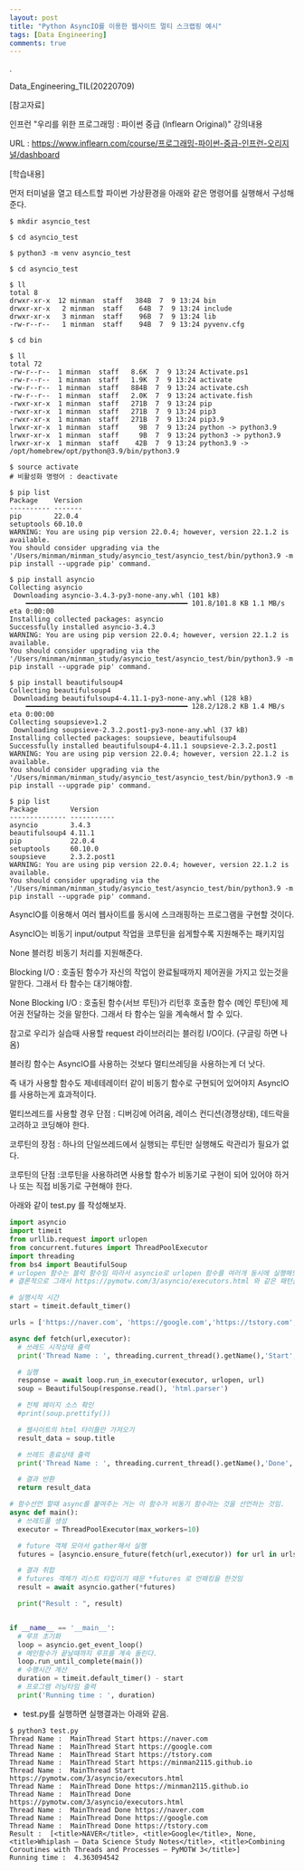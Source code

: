 ```yaml
---
layout: post
title: "Python AsyncIO를 이용한 웹사이트 멀티 스크랩핑 예시"
tags: [Data Engineering]
comments: true
---
```


.

Data_Engineering_TIL(20220709)

[참고자료]

인프런 "우리를 위한 프로그래밍 : 파이썬 중급 (Inflearn Original)" 강의내용

URL : https://www.inflearn.com/course/프로그래밍-파이썬-중급-인프런-오리지널/dashboard

[학습내용]

먼저 터미널을 열고 테스트할 파이썬 가상환경을 아래와 같은 명령어를 실행해서 구성해준다.

 ```console
$ mkdir asyncio_test

$ cd asyncio_test

$ python3 -m venv asyncio_test

$ cd asyncio_test 

$ ll
total 8
drwxr-xr-x  12 minman  staff   384B  7  9 13:24 bin
drwxr-xr-x   2 minman  staff    64B  7  9 13:24 include
drwxr-xr-x   3 minman  staff    96B  7  9 13:24 lib
-rw-r--r--   1 minman  staff    94B  7  9 13:24 pyvenv.cfg

$ cd bin

$ ll
total 72
-rw-r--r--  1 minman  staff   8.6K  7  9 13:24 Activate.ps1
-rw-r--r--  1 minman  staff   1.9K  7  9 13:24 activate
-rw-r--r--  1 minman  staff   884B  7  9 13:24 activate.csh
-rw-r--r--  1 minman  staff   2.0K  7  9 13:24 activate.fish
-rwxr-xr-x  1 minman  staff   271B  7  9 13:24 pip
-rwxr-xr-x  1 minman  staff   271B  7  9 13:24 pip3
-rwxr-xr-x  1 minman  staff   271B  7  9 13:24 pip3.9
lrwxr-xr-x  1 minman  staff     9B  7  9 13:24 python -> python3.9
lrwxr-xr-x  1 minman  staff     9B  7  9 13:24 python3 -> python3.9
lrwxr-xr-x  1 minman  staff    42B  7  9 13:24 python3.9 -> /opt/homebrew/opt/python@3.9/bin/python3.9

$ source activate
# 비활성화 명령어 : deactivate

$ pip list
Package    Version
---------- -------
pip        22.0.4
setuptools 60.10.0
WARNING: You are using pip version 22.0.4; however, version 22.1.2 is available.
You should consider upgrading via the '/Users/minman/minman_study/asyncio_test/asyncio_test/bin/python3.9 -m pip install --upgrade pip' command.

$ pip install asyncio
Collecting asyncio
  Downloading asyncio-3.4.3-py3-none-any.whl (101 kB)
     ━━━━━━━━━━━━━━━━━━━━━━━━━━━━━━━━━━━━━━━━ 101.8/101.8 KB 1.1 MB/s eta 0:00:00
Installing collected packages: asyncio
Successfully installed asyncio-3.4.3
WARNING: You are using pip version 22.0.4; however, version 22.1.2 is available.
You should consider upgrading via the '/Users/minman/minman_study/asyncio_test/asyncio_test/bin/python3.9 -m pip install --upgrade pip' command.

$ pip install beautifulsoup4
Collecting beautifulsoup4
  Downloading beautifulsoup4-4.11.1-py3-none-any.whl (128 kB)
     ━━━━━━━━━━━━━━━━━━━━━━━━━━━━━━━━━━━━━━━━ 128.2/128.2 KB 1.4 MB/s eta 0:00:00
Collecting soupsieve>1.2
  Downloading soupsieve-2.3.2.post1-py3-none-any.whl (37 kB)
Installing collected packages: soupsieve, beautifulsoup4
Successfully installed beautifulsoup4-4.11.1 soupsieve-2.3.2.post1
WARNING: You are using pip version 22.0.4; however, version 22.1.2 is available.
You should consider upgrading via the '/Users/minman/minman_study/asyncio_test/asyncio_test/bin/python3.9 -m pip install --upgrade pip' command.

$ pip list
Package        Version
-------------- -----------
asyncio        3.4.3
beautifulsoup4 4.11.1
pip            22.0.4
setuptools     60.10.0
soupsieve      2.3.2.post1
WARNING: You are using pip version 22.0.4; however, version 22.1.2 is available.
You should consider upgrading via the '/Users/minman/minman_study/asyncio_test/asyncio_test/bin/python3.9 -m pip install --upgrade pip' command.
```

AsyncIO를 이용해서 여러 웹사이트를 동시에 스크래핑하는 프로그램을 구현할 것이다.

AsyncIO는 비동기 input/output 작업을 코루틴을 쉽게할수록 지원해주는 패키지임

None 블러킹 비동기 처리를 지원해준다.

Blocking I/O : 호출된 함수가 자신의 작업이 완료될때까지 제어권을 가지고 있는것을 말한다. 그래서 타 함수는 대기해야함.

None Blocking I/O : 호출된 함수(서브 루틴)가 리턴후 호출한 함수 (메인 루틴)에 제어권 전달하는 것을 말한다. 그래서 타 함수는 일을 계속해서 할 수 있다.

참고로 우리가 실습때 사용할 request 라이브러리는 블러킹 I/O이다. (구글링 하면 나옴)

블러킹 함수는 AsyncIO를 사용하는 것보다 멀티쓰레딩을 사용하는게 더 낫다.

즉 내가 사용할 함수도 제네테레이터 같이 비동기 함수로 구현되어 있어야지 AsyncIO를 사용하는게 효과적이다.

멀티쓰레드를 사용할 경우 단점 : 디버깅에 어려움, 레이스 컨디션(경쟁상태), 데드락을 고려하고 코딩해야 한다.

코루틴의 장점 : 하나의 단일쓰레드에서 실행되는 루틴만 실행해도 락관리가 필요가 없다. 

코루틴의 단점 :코루틴을 사용하려면 사용할 함수가 비동기로 구현이 되어 있어야 하거나 또는 직접 비동기로 구현해야 한다.

아래와 같이 test.py 를 작성해보자.

```python
import asyncio
import timeit
from urllib.request import urlopen
from concurrent.futures import ThreadPoolExecutor
import threading
from bs4 import BeautifulSoup
# urlopen 함수는 블럭 함수임 따라서 asyncio로 urlopen 함수를 여러개 동시에 실행해도 블러킹 되버린다. 즉 asyncio가 비효과적이다.
# 결론적으로 그래서 https://pymotw.com/3/asyncio/executors.html 와 같은 패턴을 사용하면 블러킹 함수를 사용해도 asyncio를 효과적으로 사용할 수 있다.

# 실행시작 시간
start = timeit.default_timer()

urls = ['https://naver.com', 'https://google.com','https://tstory.com','https://minman2115.github.io','https://pymotw.com/3/asyncio/executors.html']

async def fetch(url,executor):
  # 쓰레드 시작상태 출력
  print('Thread Name : ', threading.current_thread().getName(),'Start', url)

  # 실행
  response = await loop.run_in_executor(executor, urlopen, url)
  soup = BeautifulSoup(response.read(), 'html.parser')

  # 전체 페이지 소스 확인
  #print(soup.prettify())

  # 웹사이트의 html 타이틀만 가져오기
  result_data = soup.title

  # 쓰레드 종료상태 출력
  print('Thread Name : ', threading.current_thread().getName(),'Done', url)

  # 결과 반환
  return result_data

# 함수선언 할때 async를 붙여주는 거는 이 함수가 비동기 함수라는 것을 선언하는 것임.
async def main():
  # 쓰레드풀 생성
  executor = ThreadPoolExecutor(max_workers=10)

  # future 객체 모아서 gather해서 실행
  futures = [asyncio.ensure_future(fetch(url,executor)) for url in urls]

  # 결과 취합
  # futures 객체가 리스트 타입이기 때문 *futures 로 언패킹을 한것임
  result = await asyncio.gather(*futures)

  print("Result : ", result)


if __name__ == '__main__':
  # 루프 초기화
  loop = asyncio.get_event_loop()
  # 메인함수가 끝날때까지 루프를 계속 돌린다.
  loop.run_until_complete(main())
  # 수행시간 계산
  duration = timeit.default_timer() - start
  # 프로그램 러닝타임 출력
  print('Running time : ', duration)
```

- test.py를 실행하면 실행결과는 아래와 같음.

```console
$ python3 test.py
Thread Name :  MainThread Start https://naver.com
Thread Name :  MainThread Start https://google.com
Thread Name :  MainThread Start https://tstory.com
Thread Name :  MainThread Start https://minman2115.github.io
Thread Name :  MainThread Start https://pymotw.com/3/asyncio/executors.html
Thread Name :  MainThread Done https://minman2115.github.io
Thread Name :  MainThread Done https://pymotw.com/3/asyncio/executors.html
Thread Name :  MainThread Done https://naver.com
Thread Name :  MainThread Done https://google.com
Thread Name :  MainThread Done https://tstory.com
Result :  [<title>NAVER</title>, <title>Google</title>, None, <title>Whiplash – Data Science Study Notes</title>, <title>Combining Coroutines with Threads and Processes — PyMOTW 3</title>]
Running time :  4.363094542
```
